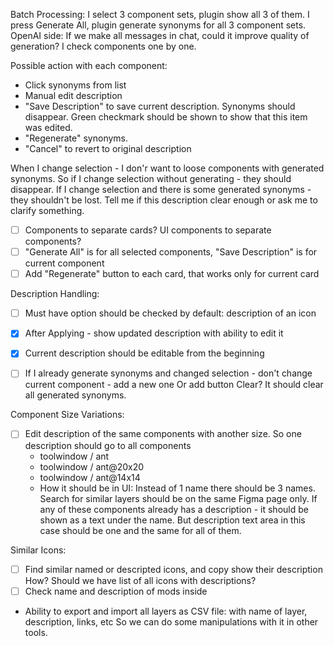 Batch Processing:
I select 3 component sets, plugin show all 3 of them.
I press Generate All, plugin generate synonyms for all 3 component sets. 
OpenAI side: If we make all messages in chat, could it improve quality of generation?
I check components one by one.

Possible action with each component:
- Click synonyms from list
- Manual edit description
- "Save Description" to save current description. Synonyms should disappear. Green checkmark should be shown to show that this item was edited.
- "Regenerate" synonyms.
- "Cancel" to revert to original description

When I change selection - I don'r want to loose components with generated synonyms.
So if I change selection without generating - they should disappear.
If I change selection and there is some generated synonyms - they shouldn't be lost.
Tell me if this description clear enough or ask me to clarify something.

- [ ] Components to separate cards? UI components to separate components?
- [ ] "Generate All" is for all selected components, "Save Description" is for current component
- [ ] Add "Regenerate" button to each card, that works only for current card

Description Handling:
- [ ] Must have option should be checked by default: description of an icon
- [x] After Applying - show updated description with ability to edit it
- [x] Current description should be editable from the beginning

- [ ] If I already generate synonyms and changed selection - don't change current component - add a new one
Or add button Clear? It should clear all generated synonyms.

Component Size Variations:
- [ ] Edit description of the same components with another size. So one description should go to all components
    - toolwindow / ant
    - toolwindow / ant@20x20 
    - toolwindow / ant@14x14
    - How it should be in UI: Instead of 1 name there should be 3 names. Search for similar layers should be on the same Figma page only. If any of these components already has a description - it should be shown as a text under the name. But description text area in this case should be one and the same for all of them.

Similar Icons:
- [ ] Find similar named or descripted icons, and copy show their description
How? Should we have list of all icons with descriptions?
- [ ] Check name and description of mods inside

- Ability to export and import all layers as CSV file: with name of layer, description, links, etc
So we can do some manipulations with it in other tools.